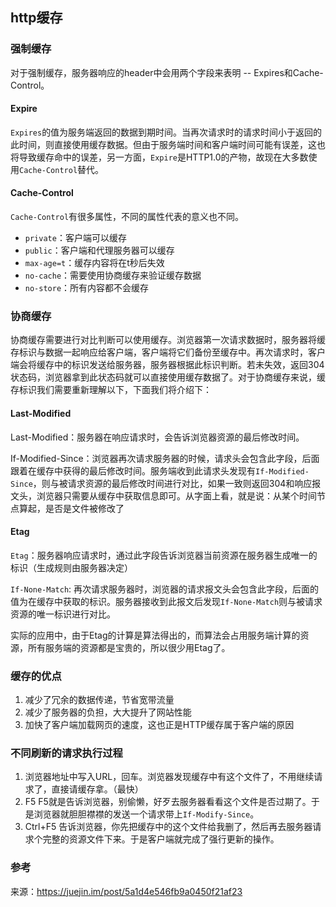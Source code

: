 ## http缓存

### 强制缓存

对于强制缓存，服务器响应的header中会用两个字段来表明 -- Expires和Cache-Control。

#### Expire

`Expires`的值为服务端返回的数据到期时间。当再次请求时的请求时间小于返回的此时间，则直接使用缓存数据。但由于服务端时间和客户端时间可能有误差，这也将导致缓存命中的误差，另一方面，`Expire`是HTTP1.0的产物，故现在大多数使用`Cache-Control`替代。

#### Cache-Control

`Cache-Control`有很多属性，不同的属性代表的意义也不同。

- `private`：客户端可以缓存
- `public`：客户端和代理服务器可以缓存
- `max-age=t`：缓存内容将在t秒后失效
- `no-cache`：需要使用协商缓存来验证缓存数据
- `no-store`：所有内容都不会缓存

### 协商缓存

协商缓存需要进行对比判断可以使用缓存。浏览器第一次请求数据时，服务器将缓存标识与数据一起响应给客户端，客户端将它们备份至缓存中。再次请求时，客户端会将缓存中的标识发送给服务器，服务器根据此标识判断。若未失效，返回304状态码，浏览器拿到此状态码就可以直接使用缓存数据了。对于协商缓存来说，缓存标识我们需要重新理解以下，下面我们将介绍下：

#### Last-Modified

Last-Modified：服务器在响应请求时，会告诉浏览器资源的最后修改时间。

If-Modified-Since：浏览器再次请求服务器的时候，请求头会包含此字段，后面跟着在缓存中获得的最后修改时间。服务端收到此请求头发现有`If-Modified-Since`，则与被请求资源的最后修改时间进行对比，如果一致则返回304和响应报文头，浏览器只需要从缓存中获取信息即可。从字面上看，就是说：从某个时间节点算起，是否是文件被修改了

#### Etag

`Etag`：服务器响应请求时，通过此字段告诉浏览器当前资源在服务器生成唯一的标识（生成规则由服务器决定）

`If-None-Match`: 再次请求服务器时，浏览器的请求报文头会包含此字段，后面的值为在缓存中获取的标识。服务器接收到此报文后发现`If-None-Match`则与被请求资源的唯一标识进行对比。

实际的应用中，由于Etag的计算是算法得出的，而算法会占用服务端计算的资源，所有服务端的资源都是宝贵的，所以很少用Etag了。

### 缓存的优点

1. 减少了冗余的数据传递，节省宽带流量
2. 减少了服务器的负担，大大提升了网站性能
3. 加快了客户端加载网页的速度，这也正是HTTP缓存属于客户端的原因

### 不同刷新的请求执行过程

1. 浏览器地址中写入URL，回车。浏览器发现缓存中有这个文件了，不用继续请求了，直接请缓存拿。（最快）
2. F5 F5就是告诉浏览器，别偷懒，好歹去服务器看看这个文件是否过期了。于是浏览器就胆胆襟襟的发送一个请求带上`If-Modify-Since`。
3. Ctrl+F5 告诉浏览器，你先把缓存中的这个文件给我删了，然后再去服务器请求个完整的资源文件下来。于是客户端就完成了强行更新的操作。



### 参考

来源：https://juejin.im/post/5a1d4e546fb9a0450f21af23